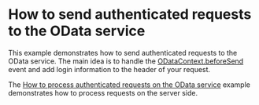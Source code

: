 # How to send authenticated requests to the OData service


<p>This example demonstrates how to send authenticated requests to the OData service. The main idea is to handle the <a href="http://js.devexpress.com/Documentation/ApiReference/Data_Library/ODataContext/Configuration/#beforeSend">ODataContext.beforeSend</a> event and add login information to the header of your request.</p>
<p>The <a href="https://www.devexpress.com/Support/Center/p/E4403">How to process authenticated requests on the OData service</a> example demonstrates how to process requests on the server side.</p>

<br/>


